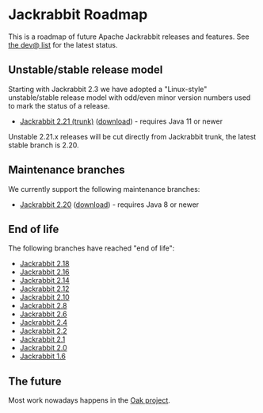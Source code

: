 <!--
   Licensed to the Apache Software Foundation (ASF) under one or more
   contributor license agreements.  See the NOTICE file distributed with
   this work for additional information regarding copyright ownership.
   The ASF licenses this file to You under the Apache License, Version 2.0
   (the "License"); you may not use this file except in compliance with
   the License.  You may obtain a copy of the License at

       http://www.apache.org/licenses/LICENSE-2.0

   Unless required by applicable law or agreed to in writing, software
   distributed under the License is distributed on an "AS IS" BASIS,
   WITHOUT WARRANTIES OR CONDITIONS OF ANY KIND, either express or implied.
   See the License for the specific language governing permissions and
   limitations under the License.
-->

Jackrabbit Roadmap
==================
This is a roadmap of future Apache Jackrabbit releases and features. See [the dev@ list](mailing-lists.html)
for the latest status.


Unstable/stable release model
-----------------------------
Starting with Jackrabbit 2.3 we have adopted a "Linux-style"
unstable/stable release model with odd/even minor version numbers used to
mark the status of a release.

* [Jackrabbit 2.21 (trunk)](https://svn.apache.org/repos/asf/jackrabbit/trunk/) ([download](downloads.html#v2.21)) - requires Java 11 or newer

Unstable 2.21.x releases will be cut directly from
Jackrabbit trunk, the latest stable branch is 2.20.

Maintenance branches
--------------------
We currently support the following maintenance branches:

* [Jackrabbit 2.20](https://svn.apache.org/repos/asf/jackrabbit/branches/2.20/) ([download](downloads.html#v2.20)) - requires Java 8 or newer

End of life
-----------
The following branches have reached "end of life":

* [Jackrabbit 2.18](https://svn.apache.org/repos/asf/jackrabbit/branches/2.18/)
* [Jackrabbit 2.16](https://svn.apache.org/repos/asf/jackrabbit/branches/2.16/)
* [Jackrabbit 2.14](https://svn.apache.org/repos/asf/jackrabbit/branches/2.14/)
* [Jackrabbit 2.12](https://svn.apache.org/repos/asf/jackrabbit/branches/2.12/)
* [Jackrabbit 2.10](https://svn.apache.org/repos/asf/jackrabbit/branches/2.10/)
* [Jackrabbit 2.8](https://svn.apache.org/repos/asf/jackrabbit/branches/2.8/)
* [Jackrabbit 2.6](https://svn.apache.org/repos/asf/jackrabbit/branches/2.6/)
* [Jackrabbit 2.4](https://svn.apache.org/repos/asf/jackrabbit/branches/2.4/)
* [Jackrabbit 2.2](https://svn.apache.org/repos/asf/jackrabbit/branches/2.2/)
* [Jackrabbit 2.1](https://svn.apache.org/repos/asf/jackrabbit/branches/2.1/)
* [Jackrabbit 2.0](https://svn.apache.org/repos/asf/jackrabbit/branches/2.0/)
* [Jackrabbit 1.6](https://svn.apache.org/repos/asf/jackrabbit/branches/1.6/)



The future
----------

Most work nowadays happens in the [Oak project](http://jackrabbit.apache.org/oak/docs/index.html).
